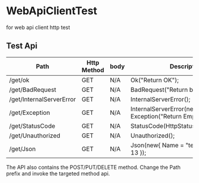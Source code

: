 # WebApiClientTest
for web api client http test

## Test Api

| Path              | Http Method   | body                  | Description                        |
| ----------------- | ------------- | --------------------- | ---------------------------------- |
| /get/ok           | GET           | N/A                   | Ok("Return OK");                   |
| /get/BadRequest   | GET           | N/A                   | BadRequest("Return bad request");  |
| /get/InternalServerError | GET    | N/A                   | InternalServerError();             |
| /get/Exception    | GET           | N/A                   | InternalServerError(new Exception("Return Empty Exception"));|
| /get/StatusCode   | GET           | N/A                   | StatusCode(HttpStatusCode.Accepted);|
| /get/Unauthorized | GET           | N/A                   | Unauthorized();                    |
| /get/Json         | GET           | N/A                   | Json(new{ Name = "testName", Age = 13 });|

The API also contains the POST/PUT/DELETE method. Change the Path prefix and invoke the targeted method api.